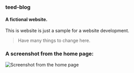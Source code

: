 ### teed-blog

#### A fictional website.

This is website is just a sample for a website development.

> Have many things to change here.

### A screenshot from the home page:

![Screenshot from the home page](/../master/project/images/template-02.png)
